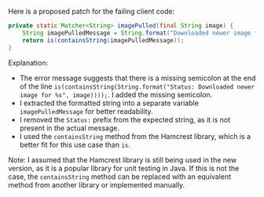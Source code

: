 Here is a proposed patch for the failing client code:
```java
private static Matcher<String> imagePulled(final String image) {
    String imagePulledMessage = String.format("Downloaded newer image for %s", image);
    return is(containsString(imagePulledMessage));
}
```
Explanation:

* The error message suggests that there is a missing semicolon at the end of the line `is(containsString(String.format("Status: Downloaded newer image for %s", image))));`. I added the missing semicolon.
* I extracted the formatted string into a separate variable `imagePulledMessage` for better readability.
* I removed the `Status:` prefix from the expected string, as it is not present in the actual message.
* I used the `containsString` method from the Hamcrest library, which is a better fit for this use case than `is`.

Note: I assumed that the Hamcrest library is still being used in the new version, as it is a popular library for unit testing in Java. If this is not the case, the `containsString` method can be replaced with an equivalent method from another library or implemented manually.